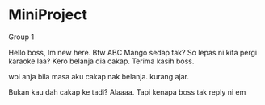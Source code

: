 # MiniProject
Group 1

Hello boss, Im new here. Btw ABC Mango sedap tak?
So lepas ni kita pergi karaoke laa? Kero belanja dia cakap.
Terima kasih boss.


woi anja bila masa aku cakap nak belanja. kurang ajar.


Bukan kau dah cakap ke tadi? Alaaaa. Tapi kenapa boss tak reply ni em
